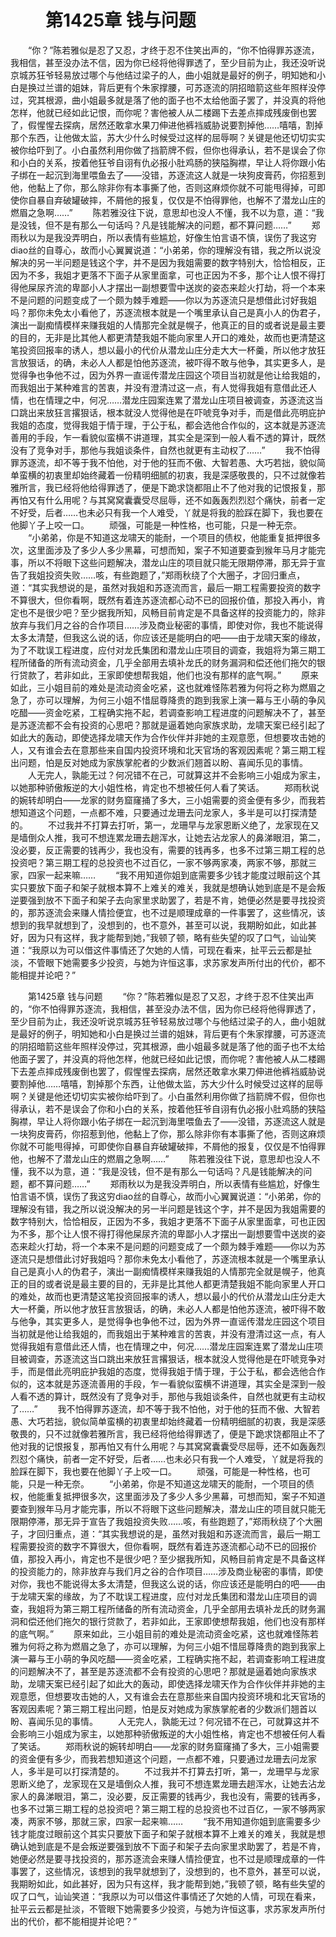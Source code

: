 # 　　第1425章 钱与问题
　　“你？”陈若雅似是忍了又忍，才终于忍不住笑出声的，“你不怕得罪苏逐流，我相信，甚至没办法不信，因为你已经将他得罪透了，至少目前为止，我还没听说京城苏狂爷轻易放过哪个与他结过梁子的人，曲小姐就是最好的例子，明知她和小白是换过兰谱的姐妹，背后更有个朱家撑腰，可苏逐流的阴招暗箭这些年照样没停过，究其根源，曲小姐最多就是落了他的面子也不太给他面子罢了，并没真的将他怎样，他就已经如此记恨，而你呢？害他被人从二楼踢下去差点摔成残废倒也罢了，假惺惺去探病，居然还敢拿水果刀伸进他裤裆威胁说要割掉他……嘻嘻，割掉那个东西，让他做太监，苏大少什么时候受过这样的屈辱啊？关键是他还切切实实被你给吓到了。小白虽然利用你做了挡箭牌不假，但你也得承认，若不是误会了你和小白的关系，按着他狂爷自诩有仇必报小肚鸡肠的狭隘胸襟，早让人将你跟小佑子绑在一起沉到海里喂鱼去了——没错，苏逐流这人就是一块狗皮膏药，你招惹到他，他黏上了你，那么除非你有本事撕了他，否则这麻烦你就不可能甩得掉，可即使你自暴自弃破罐破摔，不屑他的报复，仅仅是不怕得罪他，也解不了潜龙山庄的燃眉之急啊……”
　　陈若雅没往下说，意思却也没人不懂，我不以为意，道：“我是没钱，但不是有那么一句话吗？凡是钱能解决的问题，都不算问题……”
　　郑雨秋以为是我没弄明白，所以表情有些尴尬，好像生怕言语不慎，误伤了我这穷diao丝的自尊心，故而小心翼翼说道：“小弟弟，你的理解没有错，我之所以说没解决的另一半问题是钱这个字，并不是因为我姐需要的数字特别大，恰恰相反，正因为不多，我姐才更落不下面子从家里面拿，可也正因为不多，那个让人恨不得打得他屎尿齐流的卑鄙小人才摆出一副想要雪中送炭的姿态来趁火打劫，将一个本来不是问题的问题变成了一个颇为棘手难题——你以为苏逐流只是想借此讨好我姐吗？那你未免太小看他了，苏逐流根本就是一个嘴里承认自己是真小人的伪君子，演出一副痴情模样来赚我姐的人情那完全就是幌子，他真正的目的或者说是最主要的目的，无非是比其他人都更清楚我姐不能向家里人开口的难处，故而也更清楚这笔投资回报率的诱人，想以最小的代价从潜龙山庄分走大大一杯羹，所以他才放狂言放狠话，的确，未必人人都是怕他苏逐流，被吓得不敢与他争，其实更多人，是觉得争也争他不过，因为外界一直谣传潜龙庄园这个项目当初就是他让给我姐的，而我姐出于某种难言的苦衷，并没有澄清过这一点，有人觉得我姐有意借此还人情，也在情理之中，何况……潜龙庄园案连累了潜龙山庄项目被调查，苏逐流这当口跳出来放狂言撂狠话，根本就没人觉得他是在吓唬竞争对手，而是借此亮明庇护我姐的态度，觉得我姐于情于理，于公于私，都会选他合作似的，这本就是苏逐流善用的手段，乍一看貌似蛮横不讲道理，其实全是深到一般人看不透的算计，既然没有了竞争对手，那他与我姐谈条件，自然也就更有主动权了……”
　　我不怕得罪苏逐流，却不等于我不怕他，对于他的狂而不傲、大智若愚、大巧若拙，貌似简单蛮横的初衷里却始终藏着一份精明细腻的初衷，我是深感敬畏的，只不过就像若雅所言，我已经将他给得罪透了，便是下跪求饶都阻止不了他对我的记恨报复，那再怕又有什么用呢？与其窝窝囊囊受尽屈辱，还不如轰轰烈烈怼个痛快，前者一定不好受，后者……也未必只有我一个人难受，丫就是将我的脸踩在脚下，我也要在他脚丫子上咬一口。
　　顽强，可能是一种性格，也可能，只是一种无奈。
　　“小弟弟，你是不知道这龙啸天的能耐，一个项目的债权，他能重复抵押很多次，这里面涉及了多少人多少黑幕，可想而知，案子不知道要查到猴年马月才能完事，所以不将眼下这些问题解决，潜龙山庄的项目就只能无限期停滞，那无异于宣告了我姐投资失败……咳，有些跑题了，”郑雨秋绕了个大圈子，才回归重点，道：“其实我想说的是，虽然对我姐和苏逐流而言，最后一期工程需要投资的数字不算很大，但你看啊，既然有着连苏逐流都心动不已的回报价值，那投入再小，肯定也不是很少吧？至少据我所知，风畅目前肯定是不具备这样的投资能力的，除非放弃与我们月之谷的合作项目……涉及商业秘密的事情，即使对你，我也不能说得太多太清楚，但我这么说的话，你应该还是能明白的吧——由于龙啸天案的缘故，为了不耽误工程进度，应付对龙氏集团和潜龙山庄项目的调查，我姐将为第三期工程所储备的所有流动资金，几乎全部用去填补龙氏的财务漏洞和偿还他们拖欠的银行贷款了，若非如此，王家即使想帮我姐，他们也没有那样的底气啊。”
　　原来如此，三小姐目前的难处是流动资金吃紧，这也就难怪陈若雅为何将之称为燃眉之急了，亦可以理解，为何三小姐不惜屈尊降贵的跑到我家上演一幕与王小萌的争风吃醋——资金吃紧，工程确实拖不起，若调查影响工程进度的问题解决不了，甚至是苏逐流都不会有投资的心思吧？那就是逼着她向家族求助，龙啸天案已经引起了如此大的轰动，即使选择龙啸天作为合作伙伴并非她的主观意愿，但想要攻击她的人，又有谁会去在意那些来自国内投资环境和北天官场的客观因素呢？第三期工程出问题，怕是反对她成为家族掌舵者的少数派们翘首以盼、喜闻乐见的事情。
　　人无完人，孰能无过？何况错不在己，可就算这并不会影响三小姐成为家主，以她那种骄傲叛逆的大小姐性格，肯定也不想被任何人看了笑话。
　　郑雨秋说的婉转却明白——龙家的财务窟窿捅了多大，三小姐需要的资金便有多少，而我若想知道这个问题，一点都不难，只要通过龙珊去问龙家人，多半是可以打探清楚的。
　　不过我并不打算去打听，第一，龙珊早与龙家恩断义绝了，龙家现在又是墙倒众人推，我可不想连累龙珊去趟浑水，让她去沾龙家人的鼻涕眼泪，第二，没必要，反正需要的钱再少，我也没有，需要的钱再多，也多不过第三期工程的总投资吧？第三期工程的总投资也不过百亿，一家不够两家凑，两家不够，那就三家，四家一起来嘛……
　　“我不用知道你姐到底需要多少钱才能度过眼前这个其实只要放下面子和架子就根本算不上难关的难关，我就是想确认她到底是不是会叛逆要强到放不下面子和架子去向家里求助罢了，若是不肯，她便必然是要寻找投资的，那苏逐流会来赚人情捡便宜，也不过是顺理成章的一件事罢了，这些情况，该想到的我早就想到了，没想到的，也不意外，甚至可以说，我期盼如此，如此甚好，因为只有这样，我才能帮到她，”我顿了顿，略有些失望的叹了口气，讪讪笑道：“我原以为可以借这件事情还了欠她的人情，可现在看来，扯平云云都是扯淡，不管眼下她需要多少投资，与她为许恒这事，求苏家发声所付出的代价，都不能相提并论吧？”

　　第1425章 钱与问题
　　“你？”陈若雅似是忍了又忍，才终于忍不住笑出声的，“你不怕得罪苏逐流，我相信，甚至没办法不信，因为你已经将他得罪透了，至少目前为止，我还没听说京城苏狂爷轻易放过哪个与他结过梁子的人，曲小姐就是最好的例子，明知她和小白是换过兰谱的姐妹，背后更有个朱家撑腰，可苏逐流的阴招暗箭这些年照样没停过，究其根源，曲小姐最多就是落了他的面子也不太给他面子罢了，并没真的将他怎样，他就已经如此记恨，而你呢？害他被人从二楼踢下去差点摔成残废倒也罢了，假惺惺去探病，居然还敢拿水果刀伸进他裤裆威胁说要割掉他……嘻嘻，割掉那个东西，让他做太监，苏大少什么时候受过这样的屈辱啊？关键是他还切切实实被你给吓到了。小白虽然利用你做了挡箭牌不假，但你也得承认，若不是误会了你和小白的关系，按着他狂爷自诩有仇必报小肚鸡肠的狭隘胸襟，早让人将你跟小佑子绑在一起沉到海里喂鱼去了——没错，苏逐流这人就是一块狗皮膏药，你招惹到他，他黏上了你，那么除非你有本事撕了他，否则这麻烦你就不可能甩得掉，可即使你自暴自弃破罐破摔，不屑他的报复，仅仅是不怕得罪他，也解不了潜龙山庄的燃眉之急啊……”
　　陈若雅没往下说，意思却也没人不懂，我不以为意，道：“我是没钱，但不是有那么一句话吗？凡是钱能解决的问题，都不算问题……”
　　郑雨秋以为是我没弄明白，所以表情有些尴尬，好像生怕言语不慎，误伤了我这穷diao丝的自尊心，故而小心翼翼说道：“小弟弟，你的理解没有错，我之所以说没解决的另一半问题是钱这个字，并不是因为我姐需要的数字特别大，恰恰相反，正因为不多，我姐才更落不下面子从家里面拿，可也正因为不多，那个让人恨不得打得他屎尿齐流的卑鄙小人才摆出一副想要雪中送炭的姿态来趁火打劫，将一个本来不是问题的问题变成了一个颇为棘手难题——你以为苏逐流只是想借此讨好我姐吗？那你未免太小看他了，苏逐流根本就是一个嘴里承认自己是真小人的伪君子，演出一副痴情模样来赚我姐的人情那完全就是幌子，他真正的目的或者说是最主要的目的，无非是比其他人都更清楚我姐不能向家里人开口的难处，故而也更清楚这笔投资回报率的诱人，想以最小的代价从潜龙山庄分走大大一杯羹，所以他才放狂言放狠话，的确，未必人人都是怕他苏逐流，被吓得不敢与他争，其实更多人，是觉得争也争他不过，因为外界一直谣传潜龙庄园这个项目当初就是他让给我姐的，而我姐出于某种难言的苦衷，并没有澄清过这一点，有人觉得我姐有意借此还人情，也在情理之中，何况……潜龙庄园案连累了潜龙山庄项目被调查，苏逐流这当口跳出来放狂言撂狠话，根本就没人觉得他是在吓唬竞争对手，而是借此亮明庇护我姐的态度，觉得我姐于情于理，于公于私，都会选他合作似的，这本就是苏逐流善用的手段，乍一看貌似蛮横不讲道理，其实全是深到一般人看不透的算计，既然没有了竞争对手，那他与我姐谈条件，自然也就更有主动权了……”
　　我不怕得罪苏逐流，却不等于我不怕他，对于他的狂而不傲、大智若愚、大巧若拙，貌似简单蛮横的初衷里却始终藏着一份精明细腻的初衷，我是深感敬畏的，只不过就像若雅所言，我已经将他给得罪透了，便是下跪求饶都阻止不了他对我的记恨报复，那再怕又有什么用呢？与其窝窝囊囊受尽屈辱，还不如轰轰烈烈怼个痛快，前者一定不好受，后者……也未必只有我一个人难受，丫就是将我的脸踩在脚下，我也要在他脚丫子上咬一口。
　　顽强，可能是一种性格，也可能，只是一种无奈。
　　“小弟弟，你是不知道这龙啸天的能耐，一个项目的债权，他能重复抵押很多次，这里面涉及了多少人多少黑幕，可想而知，案子不知道要查到猴年马月才能完事，所以不将眼下这些问题解决，潜龙山庄的项目就只能无限期停滞，那无异于宣告了我姐投资失败……咳，有些跑题了，”郑雨秋绕了个大圈子，才回归重点，道：“其实我想说的是，虽然对我姐和苏逐流而言，最后一期工程需要投资的数字不算很大，但你看啊，既然有着连苏逐流都心动不已的回报价值，那投入再小，肯定也不是很少吧？至少据我所知，风畅目前肯定是不具备这样的投资能力的，除非放弃与我们月之谷的合作项目……涉及商业秘密的事情，即使对你，我也不能说得太多太清楚，但我这么说的话，你应该还是能明白的吧——由于龙啸天案的缘故，为了不耽误工程进度，应付对龙氏集团和潜龙山庄项目的调查，我姐将为第三期工程所储备的所有流动资金，几乎全部用去填补龙氏的财务漏洞和偿还他们拖欠的银行贷款了，若非如此，王家即使想帮我姐，他们也没有那样的底气啊。”
　　原来如此，三小姐目前的难处是流动资金吃紧，这也就难怪陈若雅为何将之称为燃眉之急了，亦可以理解，为何三小姐不惜屈尊降贵的跑到我家上演一幕与王小萌的争风吃醋——资金吃紧，工程确实拖不起，若调查影响工程进度的问题解决不了，甚至是苏逐流都不会有投资的心思吧？那就是逼着她向家族求助，龙啸天案已经引起了如此大的轰动，即使选择龙啸天作为合作伙伴并非她的主观意愿，但想要攻击她的人，又有谁会去在意那些来自国内投资环境和北天官场的客观因素呢？第三期工程出问题，怕是反对她成为家族掌舵者的少数派们翘首以盼、喜闻乐见的事情。
　　人无完人，孰能无过？何况错不在己，可就算这并不会影响三小姐成为家主，以她那种骄傲叛逆的大小姐性格，肯定也不想被任何人看了笑话。
　　郑雨秋说的婉转却明白——龙家的财务窟窿捅了多大，三小姐需要的资金便有多少，而我若想知道这个问题，一点都不难，只要通过龙珊去问龙家人，多半是可以打探清楚的。
　　不过我并不打算去打听，第一，龙珊早与龙家恩断义绝了，龙家现在又是墙倒众人推，我可不想连累龙珊去趟浑水，让她去沾龙家人的鼻涕眼泪，第二，没必要，反正需要的钱再少，我也没有，需要的钱再多，也多不过第三期工程的总投资吧？第三期工程的总投资也不过百亿，一家不够两家凑，两家不够，那就三家，四家一起来嘛……
　　“我不用知道你姐到底需要多少钱才能度过眼前这个其实只要放下面子和架子就根本算不上难关的难关，我就是想确认她到底是不是会叛逆要强到放不下面子和架子去向家里求助罢了，若是不肯，她便必然是要寻找投资的，那苏逐流会来赚人情捡便宜，也不过是顺理成章的一件事罢了，这些情况，该想到的我早就想到了，没想到的，也不意外，甚至可以说，我期盼如此，如此甚好，因为只有这样，我才能帮到她，”我顿了顿，略有些失望的叹了口气，讪讪笑道：“我原以为可以借这件事情还了欠她的人情，可现在看来，扯平云云都是扯淡，不管眼下她需要多少投资，与她为许恒这事，求苏家发声所付出的代价，都不能相提并论吧？”
